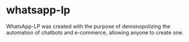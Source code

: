 # whatsapp-lp
WhatsApp-LP was created with the purpose of demonopolizing the automation of chatbots and e-commerce, allowing anyone to create one.
